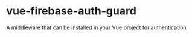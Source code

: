 # vue-firebase-auth-guard
A middleware that can be installed in your Vue project for authentication
